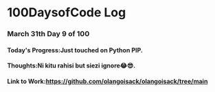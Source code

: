 # 100DaysofCode Log

### March 31th Day  9 of 100
#### Today's Progress:Just touched on Python PIP.
#### Thoughts:Ni kitu rahisi but siezi ignore😂😎.
#### Link to Work:https://github.com/olangoisack/olangoisack/tree/main

